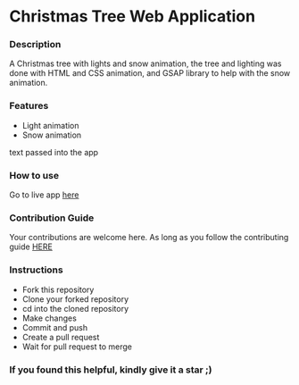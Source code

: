 # Christmas Tree Web Application

### **Description**

A Christmas tree with lights and snow animation, the tree and lighting was done with HTML and CSS animation, and GSAP library to help with the snow animation.

### **Features**

- Light animation
- Snow animation

text passed into the app

### **How to use**

Go to live app [here](https://myxmas.netlify.app//)

### **Contribution Guide**

Your contributions are welcome here. As long as you follow the contributing guide [HERE](https://github.com/HarunaDev/Christmas-tree/blob/main/CONTRIBUTING.md)

### **Instructions**

- Fork this repository
- Clone your forked repository
- cd into the cloned repository
- Make changes
- Commit and push
- Create a pull request
- Wait for pull request to merge

### **If you found this helpful, kindly give it a star ;)**
